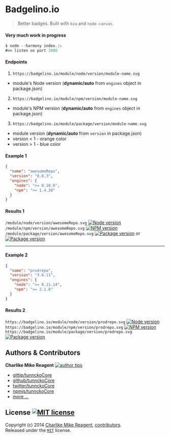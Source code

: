 # Badgelino.io
> Better badges. Built with `koa` and `node-canvas`.

#### Very much work in progress
```js
$ node --harmony index.js
#=> listen on port 3000
```

#### Endpoints
1. `https://badgelino.io/module/node/version/module-name.svg`
  + module's Node version (**dynamic/auto** from `engines` object in package.json)
2. `https://badgelino.io/module/npm/version/module-name.svg`
  + module's NPM version (**dynamic/auto** from `engines` object in package.json)
3. `https://badgelino.io/module/package/version/module-name.svg`
  + module version (**dynamic/auto** from `version` in package.json)
  + version < 1 - orange color
  + version > 1 - blue color

#### Example 1
```json
{
  "name": "awesomeRepo",
  "version": "0.0.3",
  "engines": {
    "node": ">= 0.10.0",
    "npm": ">= 1.4.28"
  }
}
```
#### Results 1
`/module/node/version/awesomeRepo.svg` [![Node version][1badgelino-image-node]][1node-website-url]
`/module/npm/version/awesomeRepo.svg` [![NPM version][1badgelino-image-npm]][1npm-website-url]
`/module/package/version/awesomeRepo.svg` [![Package version][1badgelino-image-package]][1npm-package-url] or [![Package version][1badgelino-image-package2]][1npm-package-url]

[1badgelino-image-node]: http://img.shields.io/badge/node-%3E=%200.10.0-blue.svg
[1node-website-url]: https://nodejs.org/
[1badgelino-image-npm]: http://img.shields.io/badge/npm-%3E=%201.4.28-blue.svg
[1npm-website-url]: https://npmjs.org/
[1badgelino-image-package]: http://img.shields.io/badge/awesomeRepo-v0.0.3-orange.svg
[1badgelino-image-package2]: http://img.shields.io/badge/version-0.0.3-orange.svg
[1npm-package-url]: https://npmjs.org/package/awesomeRepo

***

#### Example 2
```json
{
  "name": "prodrepo",
  "version": "3.8.11",
  "engines": {
    "node": ">= 0.11.14",
    "npm": ">= 2.1.0"
  }
}
```
#### Results 2
`https://badgelino.io/module/node/version/prodrepo.svg` [![Node version][2badgelino-image-node]][2node-website-url]
`https://badgelino.io/module/npm/version/prodrepo.svg` [![NPM version][2badgelino-image-npm]][2npm-website-url]
`https://badgelino.io/module/package/version/prodrepo.svg` [![Package version][2badgelino-image-package]][2npm-package-url]


[2badgelino-image-node]: http://img.shields.io/badge/node-%3E=%200.11.14-blue.svg
[2node-website-url]: https://nodejs.org/
[2badgelino-image-npm]: http://img.shields.io/badge/npm-%3E=%202.1.0-blue.svg
[2npm-website-url]: https://npmjs.org/
[2badgelino-image-package]: http://img.shields.io/badge/prodrepo-v3.8.11-blue.svg
[2npm-package-url]: https://npmjs.org/package/prodrepo









## Authors & Contributors

**Charlike Mike Reagent** [![author tips][author-gittip-img]][author-gittip]
+ [gittip/tunnckoCore][author-gittip]
+ [github/tunnckoCore][author-github]
+ [twitter/tunnckoCore][author-twitter]
+ [npmjs/tunnckoCore][author-npmjs]
+ [more ...][author-more]

## License [![MIT license][license-img]][license-url]
Copyright (c) 2014 [Charlike Mike Reagent][author-website], [contributors](https://github.com/tunnckoCore/coreflow-templates/graphs/contributors).  
Released under the [`MIT`][license-url] license.



[downloads-img]: http://img.shields.io/npm/dm/coreflow-templates.svg
[npm-required-version-img]: http://img.shields.io/badge/npm-%3E=%201.4.28-blue.svg
[node-required-version-img]: https://img.shields.io/node/v/coreflow-templates.svg
[node-required-version-url]: http://nodejs.org/download/

[npmjs-url]: http://npm.im/coreflow-templates
[npmjs-fury]: https://badge.fury.io/js/coreflow-templates.svg
[npmjs-shields]: https://img.shields.io/npm/v/coreflow-templates.svg
[npmjs-install]: https://nodei.co/npm/coreflow-templates.svg?mini=true

[coveralls-url]: https://coveralls.io/r/tunnckoCore/coreflow-templates?branch=master
[coveralls-shields]: https://img.shields.io/coveralls/tunnckoCore/coreflow-templates.svg

[license-url]: https://github.com/tunnckoCore/coreflow-templates/blob/master/license.md
[license-img]: http://img.shields.io/badge/license-MIT-blue.svg

[travis-url]: https://travis-ci.org/tunnckoCore/coreflow-templates
[travis-img]: https://travis-ci.org/tunnckoCore/coreflow-templates.svg?branch=master

[depstat-url]: https://david-dm.org/tunnckoCore/coreflow-templates
[depstat-img]: https://david-dm.org/tunnckoCore/coreflow-templates.svg

[ferver-img]: http://img.shields.io/badge/using-ferver-585858.svg
[ferver-url]: https://github.com/jonathanong/ferver

[author-gittip-img]: http://img.shields.io/gittip/tunnckoCore.svg
[author-gittip]: https://www.gittip.com/tunnckoCore
[author-github]: https://github.com/tunnckoCore
[author-twitter]: https://twitter.com/tunnckoCore
[author-website]: http://www.whistle-bg.tk
[author-npmjs]: https://npmjs.org/~tunnckocore
[author-more]: http://j.mp/1stW47C

[cobody-url]: https://github.com/tj/co-body
[mocha-url]: https://github.com/tj/mocha
[rawbody-url]: https://github.com/stream-utils/raw-body
[multer-url]: https://github.com/expressjs/multer
[express-url]: https://github.com/strongloop/express
[formidable-url]: https://github.com/felixge/node-formidable
[co-url]: https://github.com/tj/co
[extend-url]: https://github.com/justmoon/node-extend
[csp-report]: https://mathiasbynens.be/notes/csp-reports
